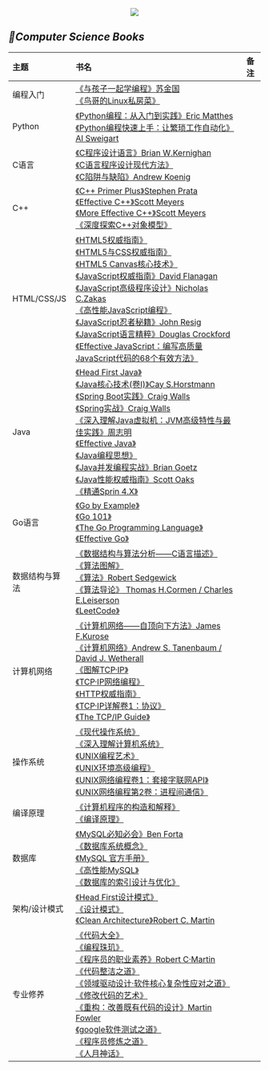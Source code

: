   
<p align='center'>
<img src='https://upload-images.jianshu.io/upload_images/4164292-51be128073b71516.jpg?imageMogr2/auto-orient/strip%7CimageView2/2/w/1240'>
</p>

## *📖Computer Science Books*

|主题|书名|备注|
|:---|:--|:---:
|编程入门|[《与孩子一起学编程》苏金国]()<br>[《鸟哥的Linux私房菜》]()<br>|
|Python|[《Python编程：从入门到实践》Eric Matthes]()<br>[《Python编程快速上手：让繁琐工作自动化》AI Sweigart]()<br>|
|C语言|[《C程序设计语言》Brian W.Kernighan]()<br>[《C语言程序设计现代方法》]()<br>[《C陷阱与缺陷》Andrew Koenig]()<br>|
|C++|[《C++ Primer Plus》Stephen Prata]()<br>[《Effective C++》Scott Meyers]()<br>[《More Effective C++》Scott Meyers]()<br>[《深度探索C++对象模型》]()<br>|
|HTML/CSS/JS|[《HTML5权威指南》]()<br>[《HTML5与CSS权威指南》]()<br>[《HTML5 Canvas核心技术》]()<br>[《JavaScript权威指南》David Flanagan]()<br>[《JavaScript高级程序设计》Nicholas C.Zakas]()<br>[《高性能JavaScript编程》]()<br>[《JavaScript忍者秘籍》John Resig]()<br>[《JavaScript语言精粹》Douglas Crockford]()<br>[《Effective JavaScript：编写高质量JavaScript代码的68个有效方法》]()<br>|
|Java|[《Head First Java》]()<br>[《Java核心技术(卷I)》Cay S.Horstmann]()<br>[《Spring Boot实践》Craig Walls]()<br>[《Spring实战》Craig Walls]()<br>[《深入理解Java虚拟机：JVM高级特性与最佳实践》周志明]()<br>[《Effective Java》]()<br>[《Java编程思想》]()<br>[《Java并发编程实战》Brian Goetz]()<br>[《Java性能权威指南》Scott Oaks]()<br>[《精通Sprin 4.X》]()<br>|
|Go语言|[《Go by Example》](https://gobyexample.com)<br>[《Go 101》](https://go101.org/article/101.html)<br>[《The Go Programming Language》](https://book.douban.com/subject/26337545/)<br>[《Effective Go》](https://golang.org/doc/effective_go.html)<br>|
|数据结构与算法|[《数据结构与算法分析——C语言描述》]()<br>[《算法图解》]()<br>[《算法》Robert Sedgewick]()<br>[《算法导论》 Thomas H.Cormen / Charles E.Leiserson]()<br>[《LeetCode》](https://leetcode.com)<br>|
|计算机网络|[《计算机网络——自顶向下方法》James F.Kurose]()<br>[《计算机网络》Andrew S. Tanenbaum / David J. Wetherall ]()<br>[《图解TCP·IP》]()<br>[《TCP·IP网络编程》]()<br>[《HTTP权威指南》]()<br>[《TCP·IP详解卷1：协议》]()<br>[《The TCP/IP Guide》](http://www.tcpipguide.com/free/index.htm)<br>|
|操作系统|[《现代操作系统》]()<br>[《深入理解计算机系统》]()<br>[《UNIX编程艺术》]()<br>[《UNIX环境高级编程》]()<br>[《UNIX网络编程卷1：套接字联网API》]()<br>[《UNIX网络编程第2卷：进程间通信》]()<br>|
|编译原理|[《计算机程序的构造和解释》]()<br>[《编译原理》]()<br>|
|数据库|[《MySQL必知必会》Ben Forta]()<br>[《数据库系统概念》]()<br>[《MySQL 官方手册》](https://dev.mysql.com/doc/)<br>[《高性能MySQL》](https://book.douban.com/subject/23008813/)<br>[《数据库的索引设计与优化》]()<br>|
|架构/设计模式|[《Head First设计模式》]()<br>[《设计模式》]()<br>[《Clean Architecture》Robert C. Martin]()<br>|
|专业修养|[《代码大全》]()<br>[《编程珠玑》]()<br>[《程序员的职业素养》Robert C·Martin]()<br>[《代码整洁之道》]()<br>[《领域驱动设计·软件核心复杂性应对之道》]()<br>[《修改代码的艺术》]()<br>[《重构：改善既有代码的设计》Martin Fowler]()<br>[《google软件测试之道》]()<br>[《程序员修炼之道》]()<br>[《人月神话》]()<br>|






